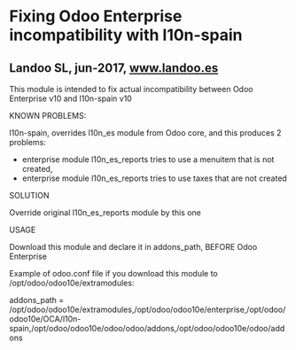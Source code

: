 Fixing Odoo Enterprise incompatibility with l10n-spain
======================================================

Landoo SL, jun-2017, www.landoo.es
----------------------------------

This module is intended to fix actual incompatibility between Odoo Enterprise v10 and l10n-spain v10

KNOWN PROBLEMS:

l10n-spain, overrides l10n_es module from Odoo core, and this produces 2 problems:

* enterprise module l10n_es_reports tries to use a menuitem that is not created,
* enterprise module l10n_es_reports tries to use taxes that are not created

SOLUTION

Override original l10n_es_reports module by this one

USAGE

Download this module and declare it in addons_path, BEFORE Odoo Enterprise

Example of odoo.conf file if you download this module to /opt/odoo/odoo10e/extramodules:

addons_path = /opt/odoo/odoo10e/extramodules,/opt/odoo/odoo10e/enterprise,/opt/odoo/odoo10e/OCA/l10n-spain,/opt/odoo/odoo10e/odoo/odoo/addons,/opt/odoo/odoo10e/odoo/addons
